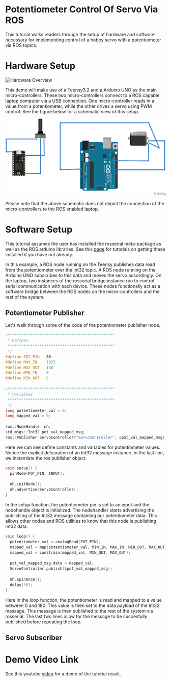 # Potentiometer Control Of Servo Via ROS

This tutorial walks readers through the setup of hardware and software necessary for implementing control of a hobby servo with a potentiometer via ROS topics.

# Hardware Setup
![Hardware Overview](images/Hardware_Setup.jpg)

This demo will make use of a Teensy3.2 and a Arduino UNO as the main micro-controllers. These two micro-controllers connect to a ROS capable laptop computer via a USB connection. One micro-controller reads in a value from a potentiometer, while the other drives a servo using PWM control. See the figure below for a schematic view of this setup.

![schematic](images/schematic.png)

Please note that the above schematic does not depict the connection of the micro-controllers to the ROS enabled laptop.


# Software Setup

This tutorial assumes the user has installed the rosserial meta-package as well as the ROS arduino libraries. See this [page](http://wiki.ros.org/rosserial_arduino/Tutorials/Arduino%20IDE%20Setup) for tutorials on getting these installed if you have not already.

In this example, a ROS node running on the Teensy publishes data read from the potentiometer over the Int32 topic. A ROS node running on the Arduino UNO subscribes to this data and moves the servo accordingly. On the laptop, two instances of the rosserial bridge instance run to control serial communication with each device. These nodes functionally act as a software bridge between the ROS nodes on the micro-controllers and the rest of the system.

## Potentiometer Publisher

Let's walk through some of the code of the potentiometer publisher node.

```cpp
/***********************************************
 * Defines
 ***********************************************
 */
#define POT_PIN   A0
#define MAX_IN    1023
#define MAX_OUT   180
#define MIN_IN    0
#define MIN_OUT   0

/***********************************************
 * Variables 
 ***********************************************
 */
long potentiometer_val = 0;
long mapped_val = 0;

ros::NodeHandle  nh;
std_msgs::Int32 pot_val_mapped_msg;
ros::Publisher ServoController("ServoController", &pot_val_mapped_msg);
```

Here we can see define constants and variables for potentiometer values. Notice the explicit delcaration of an Int32 message instance. In the last line, we instantiate the ros publisher object.

```cpp
void setup() {
  pinMode(POT_PIN, INPUT);
  
  nh.initNode();
  nh.advertise(ServoController);  
}
```

In the setup function, the potentiometer pin is set to an input and the nodehandle object is initialized. The nodehandler starts advertising the publishing of the Int32 message containing our potentiometer data. This allows other nodes and ROS utilities to know that this node is publishing Int32 data.

```cpp
void loop() {
  potentiometer_val = analogRead(POT_PIN);
  mapped_val = map(potentiometer_val, MIN_IN, MAX_IN, MIN_OUT, MAX_OUT);
  mapped_val = constrain(mapped_val, MIN_OUT, MAX_OUT);

  pot_val_mapped_msg.data = mapped_val;
  ServoController.publish(&pot_val_mapped_msg);
  
  nh.spinOnce();
  delay(50);
}
```

Here in the loop function, the potentiometer is read and mapped to a value between 0 and 180. This value is then set to the data payload of the Int32 message. This message is then published to the rest of the system via rosserial. The last two lines allow for the message to be succesfully published before repeating the loop.

## Servo Subscriber

# Demo Video Link

See this youtube [video](https://youtu.be/ZQzFy3OdAiA) for a demo of the tutorial result.
